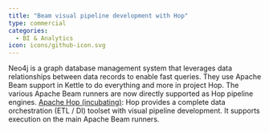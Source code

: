 ```yaml
---
title: "Beam visual pipeline development with Hop"
type: commercial
categories:
  - BI & Analytics
icon: icons/github-icon.svg
---
```

<!--
Licensed under the Apache License, Version 2.0 (the "License");
you may not use this file except in compliance with the License.
You may obtain a copy of the License at

http://www.apache.org/licenses/LICENSE-2.0

Unless required by applicable law or agreed to in writing, software
distributed under the License is distributed on an "AS IS" BASIS,
WITHOUT WARRANTIES OR CONDITIONS OF ANY KIND, either express or implied.
See the License for the specific language governing permissions and
limitations under the License.
-->

Neo4j is a graph database management system that leverages data relationships between data records to enable fast queries. They use Apache Beam support in Kettle to do everything and more in project Hop. The various Apache Beam runners are now directly supported as Hop pipeline engines.
[Apache Hop (incubating)](http://hop.apache.org):  Hop provides a complete data orchestration (ETL / DI) toolset with visual pipeline development.  It supports execution on the main Apache Beam runners.
